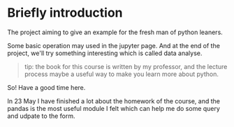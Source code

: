 # Briefly introduction
The project aiming to give an example for the fresh man of python leaners.

Some basic operation may used in the jupyter page. And at the end of the project, we'll try something interesting which is called data analyse.

> tip: the book for this course is written by my professor, and the lecture process maybe a useful way to make you learn more about python.

So! Have a good time here.

In 23 May I have finished a lot about the homework of the course, and the pandas is the most useful module I felt which can help me do some query and udpate to the form.
